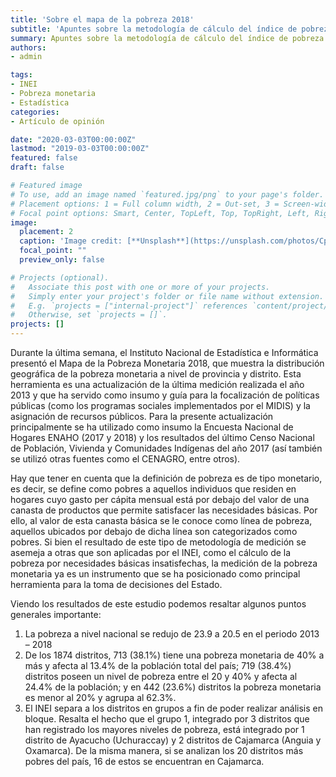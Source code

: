 ```yaml
---
title: 'Sobre el mapa de la pobreza 2018'
subtitle: 'Apuntes sobre la metodología de cálculo del índice de pobreza monetaria del INEI'
summary: Apuntes sobre la metodología de cálculo del índice de pobreza monetaria del INEI.
authors:
- admin

tags:
- INEI
- Pobreza monetaria
- Estadística
categories:
- Artículo de opinión

date: "2020-03-03T00:00:00Z"
lastmod: "2019-03-03T00:00:00Z"
featured: false
draft: false

# Featured image
# To use, add an image named `featured.jpg/png` to your page's folder.
# Placement options: 1 = Full column width, 2 = Out-set, 3 = Screen-width
# Focal point options: Smart, Center, TopLeft, Top, TopRight, Left, Right, BottomLeft, Bottom, BottomRight
image:
  placement: 2
  caption: 'Image credit: [**Unsplash**](https://unsplash.com/photos/CpkOjOcXdUY)'
  focal_point: ""
  preview_only: false

# Projects (optional).
#   Associate this post with one or more of your projects.
#   Simply enter your project's folder or file name without extension.
#   E.g. `projects = ["internal-project"]` references `content/project/deep-learning/index.md`.
#   Otherwise, set `projects = []`.
projects: []
---
```


Durante la última semana, el Instituto Nacional de Estadística e Informática presentó el Mapa de la Pobreza Monetaria 2018, que muestra la distribución geográfica de la pobreza monetaria a nivel de provincia y distrito. Esta herramienta es una actualización de la última medición realizada el año 2013 y que ha servido como insumo y guía para la focalización de políticas públicas (como los programas sociales implementados por el MIDIS) y la asignación de recursos públicos. Para la presente actualización principalmente se ha utilizado como insumo la Encuesta Nacional de Hogares ENAHO (2017 y 2018) y los resultados del último Censo Nacional de Población, Vivienda y Comunidades Indígenas del año 2017 (así también se utilizó otras fuentes como el CENAGRO, entre otros). 

Hay que tener en cuenta que la definición de pobreza es de tipo monetario, es decir, se define como pobres a aquellos individuos que residen en hogares cuyo gasto per cápita mensual está por debajo del valor de una canasta de productos que permite satisfacer las necesidades básicas. Por ello, al valor de esta canasta básica se le conoce como línea de pobreza, aquellos ubicados por debajo de dicha línea son categorizados como pobres. Si bien el resultado de este tipo de metodología de medición se asemeja a otras que son aplicadas por el INEI, como el cálculo de la pobreza por necesidades básicas insatisfechas, la medición de la pobreza monetaria ya es un instrumento que se ha posicionado como principal herramienta para la toma de decisiones del Estado. 

Viendo los resultados de este estudio podemos resaltar algunos puntos generales importante: 
1)	La pobreza a nivel nacional se redujo de 23.9 a 20.5 en el periodo 2013 – 2018
2)	De los 1874 distritos, 713 (38.1%) tiene una pobreza monetaria de 40% a más y afecta al 13.4% de la población total del país; 719 (38.4%) distritos poseen un nivel de pobreza entre el 20 y 40% y afecta al 24.4% de la población; y en 442 (23.6%) distritos la pobreza monetaria es menor al 20% y agrupa al 62.3%. 
3)	El INEI separa a los distritos en grupos a fin de poder realizar análisis en bloque. Resalta el hecho que el grupo 1, integrado por 3 distritos que han registrado los mayores niveles de pobreza, está integrado por 1 distrito de Ayacucho (Uchuraccay) y 2 distritos de Cajamarca (Anguia y Oxamarca). De la misma manera, si se analizan los 20 distritos más pobres del país, 16 de estos se encuentran en Cajamarca. 

